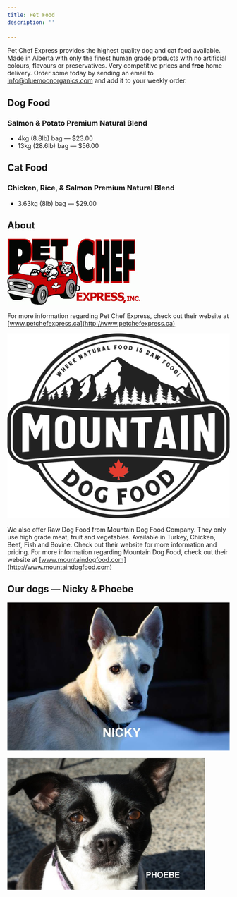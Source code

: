 ```yaml
---
title: Pet Food
description: ''

---
```

Pet Chef Express provides the highest quality dog and cat food available. Made in Alberta with only the finest human grade products with no artificial colours, flavours or preservatives. Very competitive prices and **free** home delivery. Order some today by sending an email to [info@bluemoonorganics.com](mailto:info@bluemoonorganics.com) and add it to your weekly order.

## Dog Food

### Salmon & Potato Premium Natural Blend

* 4kg (8.8lb) bag — $23.00
* 13kg (28.6lb) bag — $56.00

## Cat Food

### Chicken, Rice, & Salmon Premium Natural Blend

* 3.63kg (8lb) bag — $29.00 

## About

![](./uploads/petcheflogo1.gif)

For more information regarding Pet Chef Express, check out their website at [www.petchefexpress.ca](http://www.petchefexpress.ca)

![](./uploads/newlogo.png)

We also offer Raw Dog Food from Mountain Dog Food Company. They only use high grade meat, fruit and vegetables. Available in Turkey, Chicken, Beef, Fish and Bovine. Check out their website for more information and pricing. For more information regarding Mountain Dog Food, check out their website at [www.mountaindogfood.com](http://www.mountaindogfood.com)

## Our dogs — Nicky & Phoebe

![](./uploads/OurNick2.jpg)

![](./uploads/phoebe2.jpg)